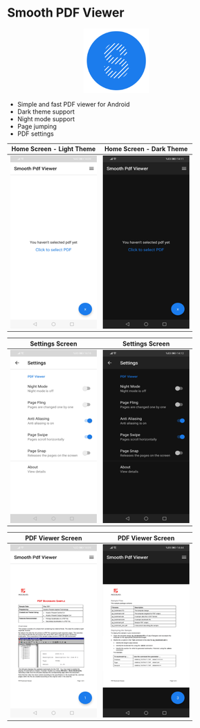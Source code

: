 # Smooth PDF Viewer

<p align="center">
<img src="https://github.com/emreesen27/Smooth-PDF-Viewer/blob/assets/appicon.png?raw=true" width="150" height="150" />
 </p>

* Simple and fast PDF viewer for Android
* Dark theme support
* Night mode support
* Page jumping
* PDF settings

 Home Screen - Light Theme |  Home Screen - Dark Theme
:-------------------------:|:-------------------------:
<img src="https://github.com/emreesen27/Smooth-PDF-Viewer/blob/assets/ss/ss1.jpg?raw=true" width="200" height="400" /> | <img src="https://github.com/emreesen27/Smooth-PDF-Viewer/blob/assets/ss/ss5.jpg?raw=true" width="200" height="400" />

 Settings Screen           |  Settings Screen 
:-------------------------:|:-------------------------:
<img src="https://github.com/emreesen27/Smooth-PDF-Viewer/blob/assets/ss/ss3.jpg?raw=true" width="200" height="400" /> | <img src="https://github.com/emreesen27/Smooth-PDF-Viewer/blob/assets/ss/ss6.jpg?raw=true" width="200" height="400" />

 PDF Viewer Screen           |  PDF Viewer Screen 
:-------------------------:|:-------------------------:
<img src="https://github.com/emreesen27/Smooth-PDF-Viewer/blob/assets/ss/ss2.jpg?raw=true" width="200" height="400" /> | <img src="https://github.com/emreesen27/Smooth-PDF-Viewer/blob/assets/ss/ss4.jpg?raw=true" width="200" height="400" />
